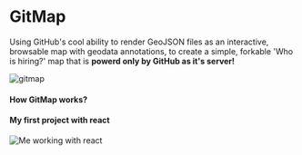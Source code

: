# GitMap
Using GitHub's cool ability to render GeoJSON files as an interactive, browsable map with geodata annotations, to create a simple, forkable 'Who is hiring?' map that is **powerd only by GitHub as it's server!**

![gitmap](https://cloud.githubusercontent.com/assets/5776439/12868306/39998b0e-cd0c-11e5-9e0f-77670fed4eeb.png)

#### How GitMap works?

#### My first project with react
![Me working with react](http://i1.kym-cdn.com/photos/images/original/000/234/765/b7e.jpg)

